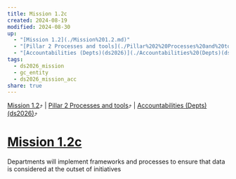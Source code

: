 ```yaml
---
title: Mission 1.2c
created: 2024-08-19
modified: 2024-08-30
up:
  - "[Mission 1.2](./Mission%201.2.md)"
  - "[Pillar 2 Processes and tools](./Pillar%202%20Processes%20and%20tools.md)"
  - "[Accountabilities (Depts)(ds2026)](./Accountabilities%20(Depts)(ds2026).md)"
tags:
  - ds2026_mission
  - gc_entity
  - ds2026_mission_acc
share: true
---
```

[Mission 1.2](./Mission%201.2.md)⤴️ | [Pillar 2 Processes and tools](./Pillar%202%20Processes%20and%20tools.md)⤴️ | [Accountabilities (Depts)(ds2026)](./Accountabilities%20(Depts)(ds2026).md)⤴️
# [Mission 1.2c](Mission%201.2c.md)
Departments will implement frameworks and processes to ensure that data is considered at the outset of initiatives
